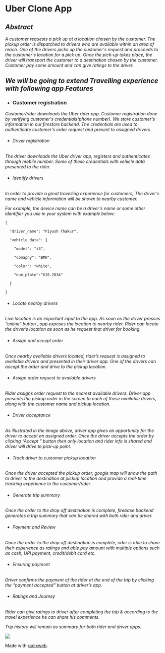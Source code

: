 # **Uber Clone App**

## ***Abstract***

_A customer requests a pick up at a location chosen by the customer. The pickup order is dispatched to drivers who are available within an area of reach. One of the drivers picks up the customer's request and proceeds to the customer's location for a pick up. Once the pick-up takes place, the driver will transport the customer to a destination chosen by the customer. Customer pay some amount and can give ratings to the driver._

## ***We will be going to extend Travelling experience with following app Features***


- ### Customer registration 

_Customer/rider downloads the Uber rider app. Customer registration done by verifying customer's credentials(phone number). We store customer's information in our firestore backend. The credentials are used to authenticate customer's order request and present to assigned drivers._

- ###### Driver registration 

_The driver downloads the Uber driver app, registers and authenticates through mobile number. Some of these credentials with vehicle data presented to the rider._ 

- ###### Identify drivers 

_In order to provide a great travelling experience for customers, The driver's name and vehicle information will be shown to nearby customer._ 

_For example, the device name can be a driver's name or some other identifier you use in your system with example below:_ 
```
{ 

  "driver_name": "Piyush Thakur", 

  "vehicle_data": { 

    "model": "i3", 

    "comapny": "BMW", 

    "color": "white", 

    "num_plate":"GJ6-2834" 

  } 

} 
```
- ###### Locate nearby drivers 

_Live location is an important input to the app. As soon as the driver presses “online” button , app exposes the location  to nearby rider. Rider can locate the driver’s location as soon as he request that driver for booking._ 

- ###### Assign and accept order 

_Once nearby available drivers located, rider’s request is assigned to available drivers and presented in their driver app. One of the drivers can accept the order and drive to the pickup location._ 

- ###### Assign order request to available drivers 

_Rider assigns order request to the nearest available drivers. Driver app presents the pickup order in the screen to each of these available drivers, along with the customer name and pickup location._  

- ###### Driver acceptance 

_As illustrated in the image above, driver app gives an opportunity for the driver to accept an assigned order. Once the driver accepts the order by clicking “Accept  ” button then only location and rider info is shared and driver will drive to pick-up point._ 

- ###### Track driver to customer pickup location 

_Once the driver accepted the pickup order, google map will show the path to driver to the destination at pickup location and provide a real-time tracking experience to the customer/rider._ 

- ###### Generate trip summary 

_Once the order to the drop off destination is complete, firebase backend generates a trip summary that can be shared with both rider and driver._ 

- ###### Payment and Review 

_Once the order to the drop off destination is complete, rider is able to share their experience as ratings and able pay amount with multiple options such as cash, UPI payment, credit/debit card etc._ 

- ###### Ensuring payment 

_Driver confirms the payment of the rider at the end of the trip by clicking the “payment accepted” button at driver’s app._ 

- ###### Ratings and Journey 

_Rider can give ratings to driver after completing the trip & according to the travel experience he can share his comments._ 

_Trip history will remain as summary for both rider and driver apps._ 

<a href="https://github.com/zalakuldip740/Uber_Clone/graphs/contributors">
  <img src="https://contrib.rocks/image?repo=zalakuldip740/Uber_Clone" />
</a>

Made with [radixweb](https://github.com/zalakuldip740/Uber_Clone).
